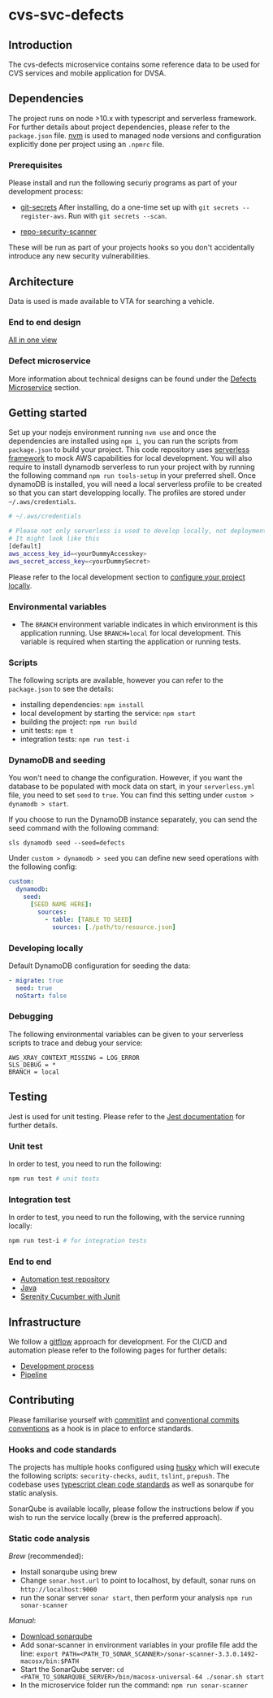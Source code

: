 # cvs-svc-defects

## Introduction

The cvs-defects microservice contains some reference data to be used for CVS services and mobile application for DVSA.

## Dependencies

The project runs on node >10.x with typescript and serverless framework. For further details about project dependencies, please refer to the `package.json` file.
[nvm](https://github.com/nvm-sh/nvm/blob/master/README.md) is used to managed node versions and configuration explicitly done per project using an `.npmrc` file.

### Prerequisites

Please install and run the following securiy programs as part of your development process:

- [git-secrets](https://github.com/awslabs/git-secrets)
  After installing, do a one-time set up with `git secrets --register-aws`. Run with `git secrets --scan`.

- [repo-security-scanner](https://github.com/UKHomeOffice/repo-security-scanner)

These will be run as part of your projects hooks so you don't accidentally introduce any new security vulnerabilities.

## Architecture

Data is used is made available to VTA for searching a vehicle.

### End to end design

[All in one view](https://wiki.dvsacloud.uk/pages/viewpage.action?pageId=79254695)

### Defect microservice

More information about technical designs can be found under the [Defects Microservice](https://wiki.dvsacloud.uk/display/HVT/Defects+Microservice) section.

## Getting started

Set up your nodejs environment running `nvm use` and once the dependencies are installed using `npm i`, you can run the scripts from `package.json` to build your project.
This code repository uses [serverless framework](https://www.serverless.com/framework/docs/) to mock AWS capabilities for local development.
You will also require to install dynamodb serverless to run your project with by running the following command `npm run tools-setup` in your preferred shell.
Once dynamoDB is installed, you will need a local serverless profile to be created so that you can start developping locally.
The profiles are stored under `~/.aws/credentials`.
```sh
# ~/.aws/credentials

# Please not only serverless is used to develop locally, not deployment of services are done with this framework
# It might look like this
[default]
aws_access_key_id=<yourDummyAccesskey>
aws_secret_access_key=<yourDummySecret>

```
Please refer to the local development section to [configure your project locally](#developing-locally).

### Environmental variables

- The `BRANCH` environment variable indicates in which environment is this application running. Use `BRANCH=local` for local development. This variable is required when starting the application or running tests.

### Scripts

The following scripts are available, however you can refer to the `package.json` to see the details:

- installing dependencies: `npm install`
- local development by starting the service: `npm start`
- building the project: `npm run build`
- unit tests: `npm t`
- integration tests: `npm run test-i`

### DynamoDB and seeding

You won't need to change the configuration.
However, if you want the database to be populated with mock data on start, in your `serverless.yml` file, you need to set `seed` to `true`. You can find this setting under `custom > dynamodb > start`.

If you choose to run the DynamoDB instance separately, you can send the seed command with the following command:

`sls dynamodb seed --seed=defects`

Under `custom > dynamodb > seed` you can define new seed operations with the following config:

```yml
custom:
  dynamodb:
    seed:
      [SEED NAME HERE]:
        sources:
          - table: [TABLE TO SEED]
            sources: [./path/to/resource.json]
```

### Developing locally

Default DynamoDB configuration for seeding the data:

```yml
- migrate: true
  seed: true
  noStart: false
```

### Debugging

The following environmental variables can be given to your serverless scripts to trace and debug your service:

```shell
AWS_XRAY_CONTEXT_MISSING = LOG_ERROR
SLS_DEBUG = *
BRANCH = local
```

## Testing

Jest is used for unit testing.
Please refer to the [Jest documentation](https://jestjs.io/docs/en/getting-started) for further details.

### Unit test

In order to test, you need to run the following:

```sh
npm run test # unit tests
```

### Integration test

In order to test, you need to run the following, with the service running locally:

```sh
npm run test-i # for integration tests
```

### End to end

- [Automation test repository](https://github.com/dvsa/cvs-auto-svc)
- [Java](https://docs.oracle.com/en/java/javase/11/)
- [Serenity Cucumber with Junit](https://serenity-bdd.github.io/theserenitybook/latest/junit-basic.html)

## Infrastructure

We follow a [gitflow](https://www.atlassian.com/git/tutorials/comparing-workflows/gitflow-workflow) approach for development.
For the CI/CD and automation please refer to the following pages for further details:

- [Development process](https://wiki.dvsacloud.uk/display/HVT/CVS+Pipeline+Infrastructure)
- [Pipeline](https://wiki.dvsacloud.uk/pages/viewpage.action?pageId=36870584)

## Contributing

Please familiarise yourself with [commitlint](https://commitlint.js.org/#/) and [conventional commits conventions](https://www.conventionalcommits.org/en/v1.0.0-beta.2/) as a hook is in place to enforce standards.

### Hooks and code standards

The projects has multiple hooks configured using [husky](https://github.com/typicode/husky#readme) which will execute the following scripts: `security-checks`, `audit`, `tslint`, `prepush`.
The codebase uses [typescript clean code standards](https://github.com/labs42io/clean-code-typescript) as well as sonarqube for static analysis.

SonarQube is available locally, please follow the instructions below if you wish to run the service locally (brew is the preferred approach).

### Static code analysis

_Brew_ (recommended):

- Install sonarqube using brew
- Change `sonar.host.url` to point to localhost, by default, sonar runs on `http://localhost:9000`
- run the sonar server `sonar start`, then perform your analysis `npm run sonar-scanner`

_Manual_:

- [Download sonarqube](https://www.sonarqube.org/downloads/)
- Add sonar-scanner in environment variables in your profile file add the line: `export PATH=<PATH_TO_SONAR_SCANNER>/sonar-scanner-3.3.0.1492-macosx/bin:$PATH`
- Start the SonarQube server: `cd <PATH_TO_SONARQUBE_SERVER>/bin/macosx-universal-64 ./sonar.sh start`
- In the microservice folder run the command: `npm run sonar-scanner`
